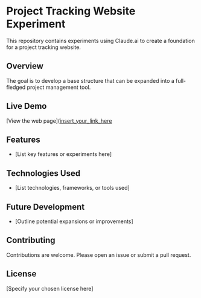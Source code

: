 # Project Tracking Website Experiment

This repository contains experiments using Claude.ai to create a foundation for a project tracking website.

## Overview

The goal is to develop a base structure that can be expanded into a full-fledged project management tool.

## Live Demo

[View the web page]([insert_your_link_here](https://seb-viney.github.io/my-gamedev-journey/)

## Features

- [List key features or experiments here]

## Technologies Used

- [List technologies, frameworks, or tools used]

## Future Development

- [Outline potential expansions or improvements]

## Contributing

Contributions are welcome. Please open an issue or submit a pull request.

## License

[Specify your chosen license here]
